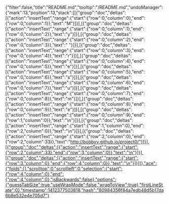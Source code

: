 {"filter":false,"title":"README.md","tooltip":"/README.md","undoManager":{"mark":13,"position":13,"stack":[[{"group":"doc","deltas":[{"action":"insertText","range":{"start":{"row":0,"column":0},"end":{"row":0,"column":1}},"text":"M"}]}],[{"group":"doc","deltas":[{"action":"insertText","range":{"start":{"row":0,"column":1},"end":{"row":0,"column":2}},"text":"y"}]}],[{"group":"doc","deltas":[{"action":"insertText","range":{"start":{"row":0,"column":2},"end":{"row":0,"column":3}},"text":" "}]}],[{"group":"doc","deltas":[{"action":"insertText","range":{"start":{"row":0,"column":3},"end":{"row":0,"column":4}},"text":"r"}]}],[{"group":"doc","deltas":[{"action":"insertText","range":{"start":{"row":0,"column":4},"end":{"row":0,"column":5}},"text":"e"}]}],[{"group":"doc","deltas":[{"action":"insertText","range":{"start":{"row":0,"column":5},"end":{"row":0,"column":6}},"text":"s"}]}],[{"group":"doc","deltas":[{"action":"insertText","range":{"start":{"row":0,"column":6},"end":{"row":0,"column":7}},"text":"u"}]}],[{"group":"doc","deltas":[{"action":"insertText","range":{"start":{"row":0,"column":7},"end":{"row":0,"column":8}},"text":"m"}]}],[{"group":"doc","deltas":[{"action":"insertText","range":{"start":{"row":0,"column":8},"end":{"row":0,"column":9}},"text":"e"}]}],[{"group":"doc","deltas":[{"action":"insertText","range":{"start":{"row":0,"column":9},"end":{"row":1,"column":0}},"text":"\n"}]}],[{"group":"doc","deltas":[{"action":"insertText","range":{"start":{"row":1,"column":0},"end":{"row":2,"column":0}},"text":"\n"}]}],[{"group":"doc","deltas":[{"action":"insertText","range":{"start":{"row":2,"column":0},"end":{"row":2,"column":33}},"text":"http://bobbyv.github.io/project0/"}]}],[{"group":"doc","deltas":[{"action":"insertText","range":{"start":{"row":2,"column":33},"end":{"row":3,"column":0}},"text":"\n"}]}],[{"group":"doc","deltas":[{"action":"insertText","range":{"start":{"row":3,"column":0},"end":{"row":4,"column":0}},"text":"\n"}]}]]},"ace":{"folds":[],"scrolltop":0,"scrollleft":0,"selection":{"start":{"row":4,"column":0},"end":{"row":4,"column":0},"isBackwards":false},"options":{"guessTabSize":true,"useWrapMode":false,"wrapToView":true},"firstLineState":0},"timestamp":1412377503818,"hash":"80984356f84a7edb48d5b17da6b8e532e4e705d7"}